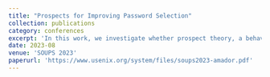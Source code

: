 ```yaml
---
title: "Prospects for Improving Password Selection"
collection: publications
category: conferences
excerpt: 'In this work, we investigate whether prospect theory, a behavioral model of how people evaluate risk, can provide insights into how users choose passwords and whether it can motivate new designs for password selection mechanisms that will nudge users to select stronger passwords. The results provide guidance for designing and implementing password selection interfaces that will significantly improve the strength of user-chosen passwords.'
date: 2023-08
venue: 'SOUPS 2023'
paperurl: 'https://www.usenix.org/system/files/soups2023-amador.pdf'
---
```




